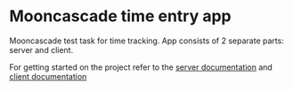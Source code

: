 # Mooncascade time entry app

Mooncascade test task for time tracking. App consists of 2 separate parts: server and client.

For getting started on the project refer to the [server documentation](./server/README.md) and [client documentation](./client/README.md)

